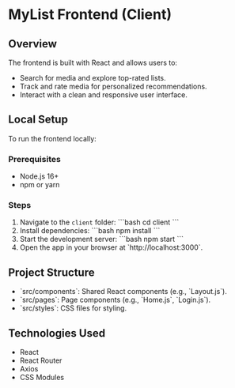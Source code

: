 # MyList Frontend (Client)

## Overview
The frontend is built with React and allows users to:
- Search for media and explore top-rated lists.
- Track and rate media for personalized recommendations.
- Interact with a clean and responsive user interface.

## Local Setup
To run the frontend locally:

### Prerequisites
- Node.js 16+
- npm or yarn

### Steps
1. Navigate to the `client` folder:
   \`\`\`bash
   cd client
   \`\`\`
2. Install dependencies:
   \`\`\`bash
   npm install
   \`\`\`
3. Start the development server:
   \`\`\`bash
   npm start
   \`\`\`
4. Open the app in your browser at \`http://localhost:3000\`.

## Project Structure
- \`src/components\`: Shared React components (e.g., \`Layout.js\`).
- \`src/pages\`: Page components (e.g., \`Home.js\`, \`Login.js\`).
- \`src/styles\`: CSS files for styling.

## Technologies Used
- React
- React Router
- Axios
- CSS Modules

